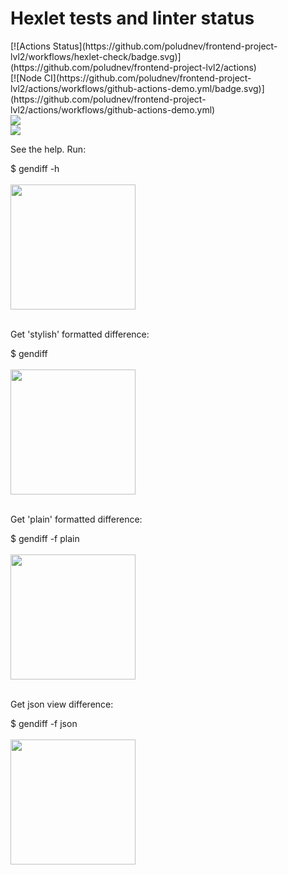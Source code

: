 <h1> Hexlet tests and linter status </h1>
[![Actions Status](https://github.com/poludnev/frontend-project-lvl2/workflows/hexlet-check/badge.svg)](https://github.com/poludnev/frontend-project-lvl2/actions)
<br>
[![Node CI](https://github.com/poludnev/frontend-project-lvl2/actions/workflows/github-actions-demo.yml/badge.svg)](https://github.com/poludnev/frontend-project-lvl2/actions/workflows/github-actions-demo.yml)
<br>
<a href="https://codeclimate.com/github/poludnev/frontend-project-lvl2/maintainability"><img src="https://api.codeclimate.com/v1/badges/7a7bba83400eeefab8c6/maintainability" /></a>
<br>
<a href="https://codeclimate.com/github/poludnev/frontend-project-lvl2/test_coverage"><img src="https://api.codeclimate.com/v1/badges/7a7bba83400eeefab8c6/test_coverage" /></a>

<p>See the help. Run:</p>
$ gendiff -h
<br>
<br>
<a href="https://asciinema.org/a/ONpoH10eoHa7z9LGsqtsXb6F4" target="_blank"><img src="https://asciinema.org/a/ONpoH10eoHa7z9LGsqtsXb6F4.svg" width = "200" /></a>
<br>
<br>
<p>Get 'stylish' formatted difference:</p>
$ gendiff <filename1> <filname2>
<br>
<br>  
<a href="https://asciinema.org/a/UIN83US9O6qtyWSqAR7dnyTlm" target="_blank"><img src="https://asciinema.org/a/UIN83US9O6qtyWSqAR7dnyTlm.svg" width = "200" /></a>
<br>
<br>
<p>Get 'plain' formatted difference:</p>
$ gendiff -f plain <filename1> <filname2>
<br>
<br>
<a href="https://asciinema.org/a/6YDHXl23prIGtuRNLOTdbwnl3" target="_blank"><img src="https://asciinema.org/a/6YDHXl23prIGtuRNLOTdbwnl3.svg" width = "200"/></a>
<br>
<br>
<p>Get json view difference:</p>
$ gendiff -f json <filename1> <filname2>
<br>
<br>
<a href="https://asciinema.org/a/knieOah4NfzX9JwqltWPxn7IZ" target="_blank"><img src="https://asciinema.org/a/knieOah4NfzX9JwqltWPxn7IZ.svg" width = "200" /></a>

